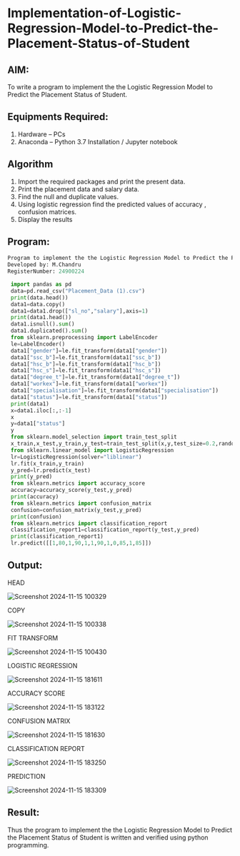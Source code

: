 # Implementation-of-Logistic-Regression-Model-to-Predict-the-Placement-Status-of-Student

## AIM:
To write a program to implement the the Logistic Regression Model to Predict the Placement Status of Student.

## Equipments Required:
1. Hardware – PCs
2. Anaconda – Python 3.7 Installation / Jupyter notebook

## Algorithm
 1.  Import the required packages and print the present data.
 2.  Print the placement data and salary data.
 3.  Find the null and duplicate values.
 4.  Using logistic regression find the predicted values of accuracy , confusion matrices.
 5.  Display the results

## Program:
```python
Program to implement the the Logistic Regression Model to Predict the Placement Status of Student.
Developed by: M.Chandru
RegisterNumber: 24900224
```
```python
 import pandas as pd
 data=pd.read_csv("Placement_Data (1).csv")
 print(data.head())
 data1=data.copy()
 data1=data1.drop(["sl_no","salary"],axis=1)
 print(data1.head())
 data1.isnull().sum()
 data1.duplicated().sum()
 from sklearn.preprocessing import LabelEncoder
 le=LabelEncoder()
 data1["gender"]=le.fit_transform(data1["gender"])
 data1["ssc_b"]=le.fit_transform(data1["ssc_b"])
 data1["hsc_b"]=le.fit_transform(data1["hsc_b"])
 data1["hsc_s"]=le.fit_transform(data1["hsc_s"])
 data1["degree_t"]=le.fit_transform(data1["degree_t"])
 data1["workex"]=le.fit_transform(data1["workex"])
 data1["specialisation"]=le.fit_transform(data1["specialisation"])
 data1["status"]=le.fit_transform(data1["status"])
 print(data1)
 x=data1.iloc[:,:-1]
 x
 y=data1["status"]
 y
 from sklearn.model_selection import train_test_split
 x_train,x_test,y_train,y_test=train_test_split(x,y,test_size=0.2,random_state=0)
 from sklearn.linear_model import LogisticRegression
 lr=LogisticRegression(solver="liblinear")
 lr.fit(x_train,y_train)
 y_pred=lr.predict(x_test)
 print(y_pred)
 from sklearn.metrics import accuracy_score
 accuracy=accuracy_score(y_test,y_pred)
 print(accuracy)
 from sklearn.metrics import confusion_matrix
 confusion=confusion_matrix(y_test,y_pred)
 print(confusion)
 from sklearn.metrics import classification_report
 classification_report1=classification_report(y_test,y_pred)
 print(classification_report1)
 lr.predict([[1,80,1,90,1,1,90,1,0,85,1,85]])
```

## Output:
 HEAD
 
![Screenshot 2024-11-15 100329](https://github.com/user-attachments/assets/a7031dc5-5360-49d3-82ac-8a195a59887a)

COPY

![Screenshot 2024-11-15 100338](https://github.com/user-attachments/assets/0e7c4e28-03c0-4f79-bc11-7e8adc0959a8)

FIT TRANSFORM

![Screenshot 2024-11-15 100430](https://github.com/user-attachments/assets/596dc3e3-1efd-4ea4-9e8e-3537d1b7222e)

LOGISTIC REGRESSION

![Screenshot 2024-11-15 181611](https://github.com/user-attachments/assets/be783b18-eca1-4fda-8f92-8ba5ce714673)

ACCURACY SCORE

![Screenshot 2024-11-15 183122](https://github.com/user-attachments/assets/a982bc3f-973a-4565-8ba2-7b4b2fb26d5d)

CONFUSION MATRIX

![Screenshot 2024-11-15 181630](https://github.com/user-attachments/assets/4a21c535-feea-4cb4-bd91-04ed12ee521b)

CLASSIFICATION REPORT

![Screenshot 2024-11-15 183250](https://github.com/user-attachments/assets/186f0135-0c0f-46d0-be46-dfca7798206c)

PREDICTION

![Screenshot 2024-11-15 183309](https://github.com/user-attachments/assets/e75282d7-766a-40c1-b531-fa3c1d695207)


## Result:
Thus the program to implement the the Logistic Regression Model to Predict the Placement Status of Student is written and verified using python programming.
